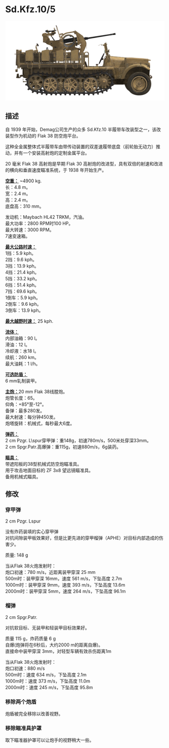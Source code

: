 # Sd.Kfz.10/5  
  
![sdkfz10-5](../images/sdkfz10-5.png)  
  
## 描述  
  
自 1939 年开始，Demag公司生产的众多 Sd.Kfz.10 半履带车改装型之一，该改装型作为机动的 Flak 38 防空炮平台。  
  
这种全金属整体式半履带车由带传动装置的双差速履带底盘（前轮胎无动力）推动，并有一个安装高射炮的定制金属平台。  
  
20 毫米 Flak 38 高射炮是早期 Flak 30 高射炮的改进型，具有双倍的射速和改进的横向和垂直速度瞄准系统，于 1938 年开始生产。  
  
<b><u>空重：</u></b> ~4900 kg.  
长：4.8 m。  
宽：2.4 m。  
高：2.4 m。  
底盘高：310 mm。  
  
发动机：Maybach HL42 TRKM，汽油。  
最大功率：2800 RPM时100 HP。  
最大转速：3000 RPM。  
7速变速箱。  
  
<b><u>最大公路时速：</u></b>  
1挡：5.9 kph。  
2挡：9.6 kph。  
3挡：13.9 kph。  
4挡：21.4 kph。  
5挡：33.2 kph。  
6挡：51.4 kph。  
7挡：69.6 kph。  
1倒车：5.9 kph。  
2倒车：9.6 kph。  
3倒车：13.9 kph。  
  
<b><u>最大越野时速：</u></b> 25 kph.  
  
<b><u>流体：</u></b>  
内部油箱：90 l。  
滑油：12 l。  
冷却液：水18 l。  
续航：260 km。  
最大油耗：1 l/h。  
  
<b><u>可选防盾：</u></b>  
6 mm轧制装甲。  
  
<b><u>主炮：</u></b>20 mm Flak 38线膛炮。  
炮管长度：65。  
仰角：+85°至-12°。  
备弹：最多280发。  
最大射速：每分钟450发。  
炮塔旋转：机械式，每秒最大6度。  
  
<b><u>弹药：</u></b>  
2 cm Pzgr. L\spur穿甲弹：重148g，初速780m/s，500米处穿深33mm。  
2 cm Spgr.Patr.高爆弹：重115g，初速880m/s，6g装药。  
  
<b><u>瞄具：</u></b>  
带遮阳板的38型机械式防空炮瞄准具。  
用于攻击地面目标的 ZF 3x8 望远镜瞄准具。  
备用机械式瞄具。  
  
  
## 修改  
  
  
### 穿甲弹  
  
2 cm Pzgr. Lspur  
  
没有炸药装填的实心穿甲弹  
对抗间隙装甲板效果好，但是比更先进的穿甲榴弹（APHE）对目标内部造成的伤害少。  
  
质量: 148 g  
  
当从Flak 38火炮发射时：  
炮口初速：780 m/s，近距离装甲穿深 25 mm  
500m时：装甲穿深 16mm，速度 561 m/s，下坠高度 2.7m  
1000m时：装甲穿深 9mm，速度 393 m/s，下坠高度 13.6m  
2000m时：装甲穿深 5mm，速度 264 m/s，下坠高度 96.1m  ﻿
  
### 榴弹  
  
2 cm Spgr.Patr.  
  
对抗软目标、无装甲和轻装甲目标效果好。  
  
质量 115 g，炸药质量 6 g  
自爆(炮弹将在6秒后，大约2000 m的距离自爆)。  
直接命中装甲穿深 3mm，对轻型车辆有效杀伤距离1m  
  
当从Flak 38火炮发射时：  
炮口初速：880 m/s  
500m时：速度 634 m/s，下坠高度 2.1m  
1000m时：速度 373 m/s，下坠高度 11.0m  
2000m时：速度 245 m/s，下坠高度 95.8m  
  
  
### 移除两个炮盾  
  
炮盾被完全移除以改善视野。  
  
### 移除瞄准具护罩  
  
取下瞄准器护罩可以让炮手的视野稍大一些。  
